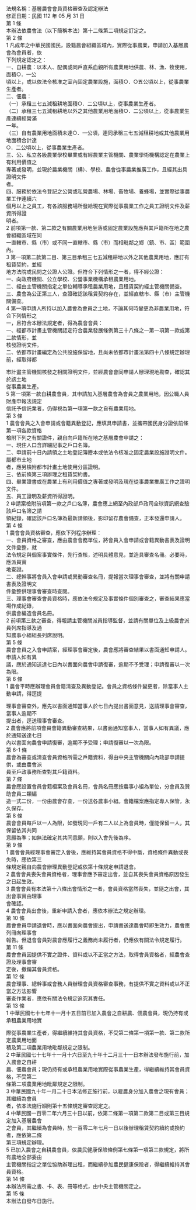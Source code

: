 法規名稱：基層農會會員資格審查及認定辦法  
修正日期：民國 112 年 05 月 31 日  
第 1 條  
本辦法依農會法（以下簡稱本法）第十二條第二項規定訂定之。  
第 2 條  
1 凡成年之中華民國國民，設籍農會組織區域內，實際從事農業，申請加入基層農會為會員者，依  
下列規定認定之：  
一、自耕農：以本人、配偶或同戶直系血親所有農業用地供農、林、漁、牧使用，面積○．一公  
頃以上，或以依法令核准之室內固定農業設施，面積○．○五公頃以上，從事農業生產者。  
二、佃農：  
（一）承租三七五減租耕地面積○．二公頃以上，從事農業生產者。  
（二）承租三七五減租耕地以外之其他農業用地面積○．二公頃以上，從事農業生產連續經營滿  
一年。  
（三）自有農業用地面積未達○．一公頃，連同承租三七五減租耕地或其他農業用地面積合計達  
○．二公頃以上，從事農業生產者。  
三、公、私立各級農業學校畢業或有經農業主管機關、農業學術機構認定在農業上有利用價值之  
專著或發明，並現於農業機關（構）、學校、農會從事農業推廣工作，且經其出具證明文件  
者。  
四、服務於依法令登記之公營或私營農場、林場、畜牧場、養蜂場，並實際從事農業工作連續六  
個月以上之員工，有各該服務場所發給現在實際從事農業工作之員工證明文件及薪資所得證  
明者。  
2 前項第一款、第二款之有關農業用地坐落或固定農業設施應與其戶籍所在地之農會組織區域在同  
一直轄市、縣（市）或不同一直轄市、縣（市）而相毗鄰之鄉（鎮、市、區）範圍內。  
3 第一項第二款第二目、第三目承租三七五減租耕地以外之其他農業用地，應訂有租賃契約，並經  
地方法院或民間之公證人公證。但符合下列情形之一者，得不經公證：  
一、向政府機關、公立學校、公營事業機構承租農業用地。  
二、經由主管機關指定之單位輔導承租農業用地，且租賃契約經主管機關備查。  
三、農會為公正第三人，查證確認該租賃契約存在，並經直轄市、縣（市）主管機關備查。  
4 第一項申請人所持以加入農會為會員之土地，不論其何時變更為非農業用地，符合下列情形之  
一，且符合本辦法規定者，得為農會會員：  
一、經都市計畫主管機關認定符合農業發展條例第三十八條之一第一項第一款或第二款情形，並  
核發證明文件。  
二、依都市計畫編定為公共設施保留地，且尚未依都市計畫法第四十八條規定辦理前，經取得都  


市計畫主管機關核發之相關證明文件，並經農會會同申請人辦理現地勘查，確認其於該土地  
從事農業生產。  
5 第一項第一款自耕農會員，其申請加入基層農會為會員之農業用地，因公職人員財產申報法規定  
信託予信託業者，仍得視為第一項第一款之自有農業用地。  
第 3 條  
1 農會會員之入會申請或會籍異動登記，應填具申請書，並攜帶國民身分證依前條第一項各款資格  
檢附下列之有關證件，親自向戶籍所在地之基層農會申請之：  
一、現住人口含詳細記事之戶口名簿。  
二、申請前十日內請領之土地登記簿謄本或依法令核准之固定農業設施證明文件。屬都市土地  
者，應另檢附都市計畫土地使用分區證明。  
三、依前條第三項辦理之租賃契約書。  
四、畢業證書或在農業上有利用價值之專著或發明及現在從事農業推廣工作之證明文件。  
五、員工證明及薪資所得證明。  
2 申請案檢附前項第一款之戶口名簿，農會應上網至內政部戶政司全球資訊網查驗該戶口名簿之請  
領紀錄，確認該戶口名簿為最新請領後，影印留存農會備查，正本發還申請人。  
第 4 條  
1 農會會員資格審查，應依下列程序辦理：  
一、會員資格之審查，應由農會會務單位，將會員入會申請或會籍異動書表及證明文件彙整，就  
法令規定與個案事實條件，先行查核，述明具體意見，並造具審查名冊。必要時，應派員實  
地查證。  
二、總幹事將會員入會申請或異動審查名冊，提報當次理事會審查，並將有關申請書表及證明文  
件彙整供理事會審查時查閱。  
三、理事會審查會員資格時，應依法令規定及事實條件個別審查之，審查結果應當場作成紀錄，  
供農會編造會員名冊。  
2 前項第三款之審查，得報請主管機關派員指導監督，並請有關單位及上級農會派員列席指導及通  
知農事小組組長列席說明。  
第 5 條  
農會會員之入會申請案，經理事會審定後，農會應將審查結果以書面通知申請人。申請人如有異  
議，應於通知送達七日內以書面向農會申請復審，逾期不予受理；申請復審以一次為限。  
第 6 條  
1 農會平時應辦理會員會籍清查及異動登記。會員之資格條件變更者，除當事人主動申請，得逕提  


理事會審查外，應先以書面通知當事人於七日內提出書面意見，送請理事會審查，當事人逾期不  
提出者，逕送理事會審查。  
2 農會應將前項會員會籍異動審查結果，以書面通知當事人，當事人如有異議，應於通知送達七日  
內以書面向農會申請復審，逾期不予受理；申請復審以一次為限。  
第 6-1 條  
農會為審查或清查會員資格所需之戶籍資料，得由中央主管機關向內政部申請提供，或由農會派  
員至戶政事務所查對其戶籍資料。  
第 7 條  
農會應設置會員會籍檔案及會員名冊，會員名冊應按農事小組為單位，分會員及贊助會員二類編  
造一式二份，一份由農會存查，一份送各農事小組。會籍檔案應指定專人保管，永久保存。  
第 8 條  
農會會員每戶以一人為限，如發現同一戶有二人以上為會員時，僅能保留一人，其保留依其共同  
意願為準；如無法確定其共同意願，則以入會先後為序。  
第 9 條  
1 農會會員經理事會審定入會後，應維持其會員資格不得中斷，資格條件異動或喪失時，應依第三  
條規定親自向農會辦理異動登記或依第十條規定申請退會。  
2 農會會員喪失會員資格者，理事會應予審定出會，並自其喪失會員資格原因發生之日起生效。  
3 農會會員有本法第十八條出會情形之一者，會員資格當然喪失，並隨之出會，其出會事實由理事  
會確認。  
4 農會會員出會後，重新申請入會者，應依本辦法之規定辦理。  
第 10 條  
農會會員申請退會時，應以書面向農會提出，申請書送達農會時即生效力，農會應列冊向理事會  
報告。但退會會員對農會應履行之義務尚未履行者，仍應依有關法令規定履行。  
第 11 條  
農會會員因提供不實之證件、資料或以不正當之方法，取得會員資格者，經農會查證及理事會審  
定後，撤銷其會員資格。  
第 12 條  
農會理事、總幹事或會務人員辦理會員資格審查事務，有提供不實之資料或以不正當之方法影響  
審查作業者，應依有關法令規定追究其責任。  
第 13 條  
1 中華民國七十七年十一月十五日前已加入農會之自耕農、佃農會員，現仍持有或承租農業用地實  


際從事農業生產者，得繼續維持其會員資格，不受第二條第一項第一款、第二款所定農業用地面  
積及第二項農業用地毗鄰規定之限制。  
2 中華民國七十七年十一月十六日至九十年十二月三十一日本辦法發布施行前，加入農會之自耕  
農、佃農會員；現仍持有或承租農業用地實際從事農業生產，得繼續維持其會員資格，不受第二  
條第二項農業用地毗鄰規定之限制。  
3 中華民國九十年一月二十日本法修正施行前，以雇農身分加入農會之現有會員；其繼續為會員  
者，依本法施行細則第十五條規定審查認定之。  
4 中華民國一百零二年六月三十日以前，依第二條第一項第二款第二目或第三目規定加入基層農會  
之會員，其繼續為會員時，於一百零二年七月一日以後辦理租賃契約續約或換約者，應依第二條  
第三項規定辦理。  
5 已加入農會之自耕農會員，依農民健康保險條例第七條第一項第三款規定，將所有農地全部委由  
主管機關指定之單位協助辦理出租，而繼續參加農民健康保險者，得繼續維持其會員資格。  
第 14 條  
本辦法所需之書、卡、表、冊等格式，由中央主管機關定之。  
第 15 條  
本辦法自發布日施行。  


